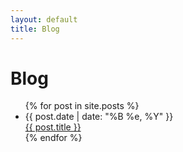 ```yaml
---
layout: default
title: Blog
---
```


<h1>Blog</h1>
<ul class="posts">
  {% for post in site.posts %}
    <li>
      <span class="post-date">{{ post.date | date: "%B %e, %Y" }}</span><br>
      <a href="{{ post.url }}">{{ post.title }}</a>
    </li>
  {% endfor %}
</ul>
